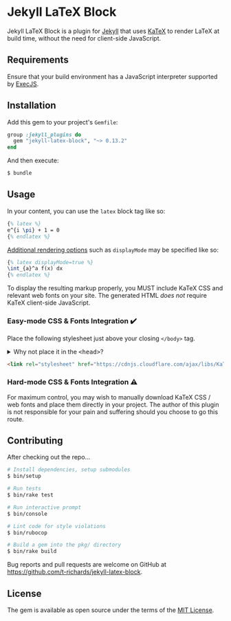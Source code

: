 # Jekyll LaTeX Block

Jekyll LaTeX Block is a plugin for [Jekyll][jekyll] that uses [KaTeX][katex] to
render LaTeX at build time, without the need for client-side JavaScript.

## Requirements

Ensure that your build environment has a JavaScript interpreter supported by
[ExecJS][execjs].

## Installation

Add this gem to your project's `Gemfile`:

```ruby
group :jekyll_plugins do
  gem "jekyll-latex-block", "~> 0.13.2"
end
```

And then execute:

```bash
$ bundle
```

## Usage

In your content, you can use the `latex` block tag like so:

```latex
{% latex %}
e^{i \pi} + 1 = 0
{% endlatex %}
```

[Additional rendering options][rendering-opts] such as `displayMode` may be
specified like so:

```latex
{% latex displayMode=true %}
\int_{a}^a f(x) dx
{% endlatex %}
```

To display the resulting markup properly, you MUST include KaTeX CSS and
relevant web fonts on your site. The generated HTML _does not_ require KaTeX
client-side JavaScript.

### Easy-mode CSS & Fonts Integration :heavy_check_mark:

Place the following stylesheet just above your closing `</body>` tag.

<details>
<summary>Why not place it in the <tt>&lt;head&gt;</tt>?</summary>
CSS is a blocking resource. If this external resource is (a) placed in the head, and (b) were to not load (or slowly load) for whatever reason, it would block the entire page from rendering.
<br><br>
The official recommendation for using this plugin is "external CSS belongs at the end of the body". Ultimately, you can do whatever you want. :shrug:
</details>

```html
<link rel="stylesheet" href="https://cdnjs.cloudflare.com/ajax/libs/KaTeX/0.13.2/katex.min.css" integrity="sha512-el2z+rjIj40JeIlKyqcoRjGNjvwHVlyahNQ1PhSs4PCztr6jJ4GgpjgN+1a++L9HZxhLXpa4eLG3ry976z0O2Q==" crossorigin="anonymous" />
```

### Hard-mode CSS & Fonts Integration :warning:

For maximum control, you may wish to manually download KaTeX CSS / web fonts and
place them directly in your project. The author of this plugin is not
responsible for your pain and suffering should you choose to go this route.

## Contributing

After checking out the repo...

```bash
# Install dependencies, setup submodules
$ bin/setup

# Run tests
$ bin/rake test

# Run interactive prompt
$ bin/console

# Lint code for style violations
$ bin/rubocop

# Build a gem into the pkg/ directory
$ bin/rake build
```

Bug reports and pull requests are welcome on GitHub at
https://github.com/t-richards/jekyll-latex-block.

## License

The gem is available as open source under the terms of the [MIT License][mit-license].

[execjs]: https://github.com/rails/execjs
[jekyll]: https://jekyllrb.com
[katex]: https://katex.org
[mit-license]: https://opensource.org/licenses/MIT
[rendering-opts]: https://github.com/Khan/KaTeX#rendering-options

